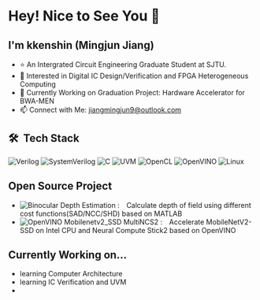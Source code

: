 # Hey! Nice to See You 👋

## I'm kkenshin (Mingjun Jiang)

- ⭐ An Intergrated Circuit Engineering Graduate Student at SJTU.
- 🔭 Interested in Digital IC Design/Verification and FPGA Heterogeneous Computing
- 🌱 Currently Working on Graduation Project: Hardware Accelerator for BWA-MEN
- 📫 Connect with Me: <jiangmingjun9@outlook.com>

## 🛠 &nbsp;Tech Stack
![Verilog](https://img.shields.io/badge/-Verilog-c5b8a5?style=flat)
![SystemVerilog](https://img.shields.io/badge/-SystemVerilog-c5b8a5?style=flat)
![C](https://img.shields.io/badge/-C%2FC%2B%2B-c5b8a5?style=flat)
![UVM](https://img.shields.io/badge/-UVM-c5b8a5?style=flat)
![OpenCL](https://img.shields.io/badge/-OpenCL-c5b8a5?style=flat)
![OpenVINO](https://img.shields.io/badge/-OpenVINO-c5b8a5?style=flat)
![Linux](https://img.shields.io/badge/-Linux-c5b8a5?style=flat)

## Open Source Project
- ![Binocular Depth Estimation](https://github.com/kkenshin1/Binocular-Depth-Estimation) :&ensp;&ensp;Calculate depth of field using different cost functions(SAD/NCC/SHD) based on MATLAB
- ![OpenVINO Mobilenetv2_SSD MultiNCS2](https://github.com/kkenshin1/OpenVINO-Mobilenetv2_SSD-MultiNCS2) :&ensp;&ensp;Accelerate MobileNetV2-SSD on Intel CPU and Neural Compute Stick2 based on OpenVINO


## Currently Working on...
- learning Computer Architecture
- learning IC Verification and UVM
- 



<!--
**kkenshin1/kkenshin1** is a ✨ _special_ ✨ repository because its `README.md` (this file) appears on your GitHub profile.

Here are some ideas to get you started:

- 🔭 I’m currently working on ...
- 🌱 I’m currently learning ...
- 👯 I’m looking to collaborate on ...
- 🤔 I’m looking for help with ...
- 💬 Ask me about ...
- 📫 How to reach me: ...
- 😄 Pronouns: ...
- ⚡ Fun fact: ...
-->
